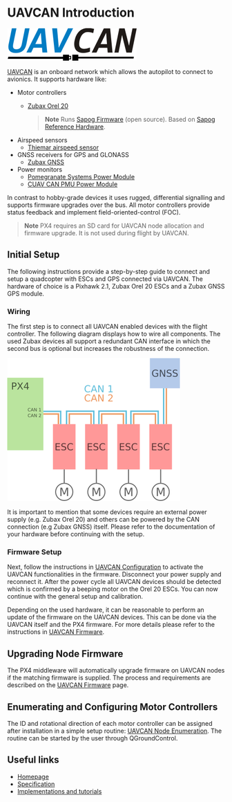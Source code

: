 # UAVCAN Introduction

![UAVCAN Logo](../../assets/uavcan/uavcan_logo_transparent.png)

[UAVCAN](http://uavcan.org) is an onboard network which allows the autopilot to connect to avionics.
It supports hardware like:

* Motor controllers
  * [Zubax Orel 20](https://zubax.com/product/zubax-orel-20)
  
    > **Note** Runs [Sapog Firmware](https://github.com/px4/sapog) (open source).
      Based on [Sapog Reference Hardware]( https://github.com/PX4/Hardware/tree/master/sapog_reference_hardware).
* Airspeed sensors
  * [Thiemar airspeed sensor](https://github.com/thiemar/airspeed)
* GNSS receivers for GPS and GLONASS
  * [Zubax GNSS](https://zubax.com/products/gnss_2)
* Power monitors
  * [Pomegranate Systems Power Module](../power_module/pomegranate_systems_pm.md)
  * [CUAV CAN PMU Power Module](../power_module/cuav_can_pmu.md)

In contrast to hobby-grade devices it uses rugged, differential signalling and supports firmware upgrades over the bus.
All motor controllers provide status feedback and implement field-oriented-control \(FOC\).

> **Note** PX4 requires an SD card for UAVCAN node allocation and firmware upgrade.
  It is not used during flight by UAVCAN.

## Initial Setup

The following instructions provide a step-by-step guide to connect and setup a quadcopter with ESCs and GPS connected via UAVCAN.
The hardware of choice is a Pixhawk 2.1, Zubax Orel 20 ESCs and a Zubax GNSS GPS module.

### Wiring

The first step is to connect all UAVCAN enabled devices with the flight controller.
The following diagram displays how to wire all components.
The used Zubax devices all support a redundant CAN interface in which the second bus is optional but increases the robustness of the connection.

![UAVCAN Wiring](../../assets/uavcan/uavcan_wiring.png)

It is important to mention that some devices require an external power supply \(e.g. Zubax Orel 20\) and others can be powered by the CAN connection \(e.g Zubax GNSS\) itself.
Please refer to the documentation of your hardware before continuing with the setup.

### Firmware Setup

Next, follow the instructions in [UAVCAN Configuration](../uavcan/node_enumeration.md) to activate the UAVCAN functionalities in the firmware.
Disconnect your power supply and reconnect it.
After the power cycle all UAVCAN devices should be detected which is confirmed by a beeping motor on the Orel 20 ESCs.
You can now continue with the general setup and calibration.

Depending on the used hardware, it can be reasonable to perform an update of the firmware on the UAVCAN devices.
This can be done via the UAVCAN itself and the PX4 firmware.
For more details please refer to the instructions in [UAVCAN Firmware](../uavcan/node_firmware.md).

## Upgrading Node Firmware

The PX4 middleware will automatically upgrade firmware on UAVCAN nodes if the matching firmware is supplied. The process and requirements are described on the [UAVCAN Firmware](../uavcan/node_firmware.md) page.

## Enumerating and Configuring Motor Controllers

The ID and rotational direction of each motor controller can be assigned after installation in a simple setup routine: [UAVCAN Node Enumeration](../uavcan/node_enumeration.md).
The routine can be started by the user through QGroundControl.

## Useful links

* [Homepage](http://uavcan.org)
* [Specification](https://uavcan.org/specification/)
* [Implementations and tutorials](http://uavcan.org/Implementations)



